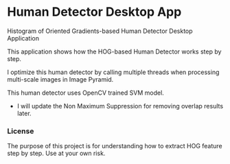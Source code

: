 # Human Detector Desktop App
Histogram of Oriented Gradients-based Human Detector Desktop Application

This application shows how the HOG-based Human Detector works step by step.

I optimize this human detector by calling multiple threads when processing multi-scale images in Image Pyramid.

This human detector uses OpenCV trained SVM model.

* I will update the Non Maximum Suppression for removing overlap results later.

### License
The purpose of this project is for understanding how to extract HOG feature step by step.
Use at your own risk.
